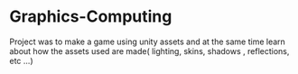 # Graphics-Computing
Project was to make a game using unity assets and at the same time learn about how the assets used are made( lighting, skins, shadows , reflections, etc ...) 
